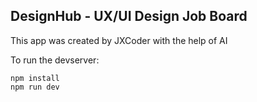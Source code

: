 ## DesignHub - UX/UI Design Job Board

This app was created by JXCoder with the help of AI

To run the devserver:
```
npm install
npm run dev
```
